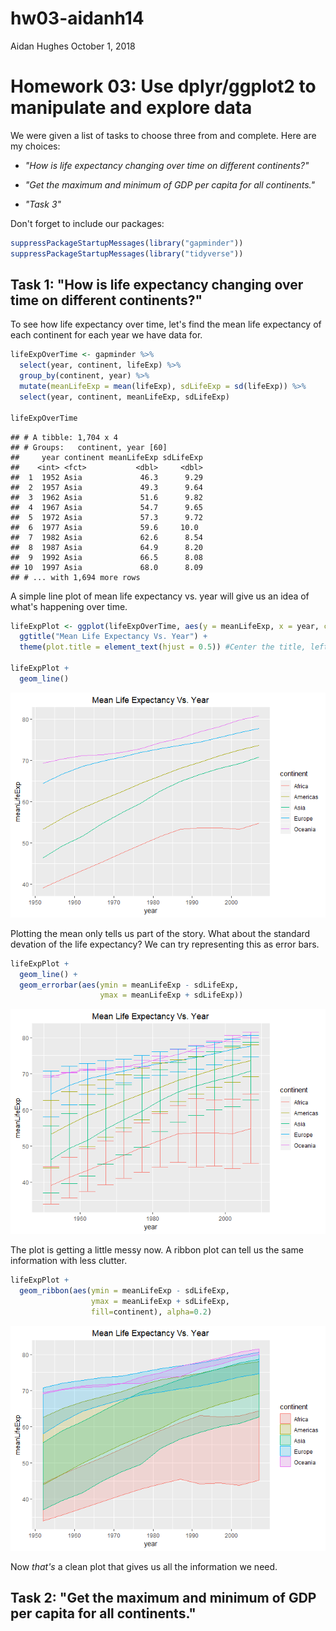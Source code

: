 hw03-aidanh14
================
Aidan Hughes
October 1, 2018

Homework 03: Use dplyr/ggplot2 to manipulate and explore data
=============================================================

We were given a list of tasks to choose three from and complete. Here are my choices:

-   *"How is life expectancy changing over time on different continents?"*

-   *"Get the maximum and minimum of GDP per capita for all continents."*

-   *"Task 3"*

Don't forget to include our packages:

``` r
suppressPackageStartupMessages(library("gapminder"))
suppressPackageStartupMessages(library("tidyverse"))
```

Task 1: "How is life expectancy changing over time on different continents?"
----------------------------------------------------------------------------

To see how life expectancy over time, let's find the mean life expectancy of each continent for each year we have data for.

``` r
lifeExpOverTime <- gapminder %>%
  select(year, continent, lifeExp) %>%
  group_by(continent, year) %>%
  mutate(meanLifeExp = mean(lifeExp), sdLifeExp = sd(lifeExp)) %>%
  select(year, continent, meanLifeExp, sdLifeExp)

lifeExpOverTime
```

    ## # A tibble: 1,704 x 4
    ## # Groups:   continent, year [60]
    ##     year continent meanLifeExp sdLifeExp
    ##    <int> <fct>           <dbl>     <dbl>
    ##  1  1952 Asia             46.3      9.29
    ##  2  1957 Asia             49.3      9.64
    ##  3  1962 Asia             51.6      9.82
    ##  4  1967 Asia             54.7      9.65
    ##  5  1972 Asia             57.3      9.72
    ##  6  1977 Asia             59.6     10.0 
    ##  7  1982 Asia             62.6      8.54
    ##  8  1987 Asia             64.9      8.20
    ##  9  1992 Asia             66.5      8.08
    ## 10  1997 Asia             68.0      8.09
    ## # ... with 1,694 more rows

A simple line plot of mean life expectancy vs. year will give us an idea of what's happening over time.

``` r
lifeExpPlot <- ggplot(lifeExpOverTime, aes(y = meanLifeExp, x = year, color=continent, group=continent)) +
  ggtitle("Mean Life Expectancy Vs. Year") +
  theme(plot.title = element_text(hjust = 0.5)) #Center the title, left-aligned by default

lifeExpPlot +
  geom_line()
```

![](hw03-aidanh14_files/figure-markdown_github/line%20plot-1.png)

Plotting the mean only tells us part of the story. What about the standard devation of the life expectancy? We can try representing this as error bars.

``` r
lifeExpPlot +
  geom_line() +
  geom_errorbar(aes(ymin = meanLifeExp - sdLifeExp,
                    ymax = meanLifeExp + sdLifeExp))
```

![](hw03-aidanh14_files/figure-markdown_github/line%20with%20error%20bars-1.png)

The plot is getting a little messy now. A ribbon plot can tell us the same information with less clutter.

``` r
lifeExpPlot +
  geom_ribbon(aes(ymin = meanLifeExp - sdLifeExp,
                  ymax = meanLifeExp + sdLifeExp,
                  fill=continent), alpha=0.2)
```

![](hw03-aidanh14_files/figure-markdown_github/ribbon%20plot-1.png)

Now *that's* a clean plot that gives us all the information we need.

Task 2: "Get the maximum and minimum of GDP per capita for all continents."
---------------------------------------------------------------------------
